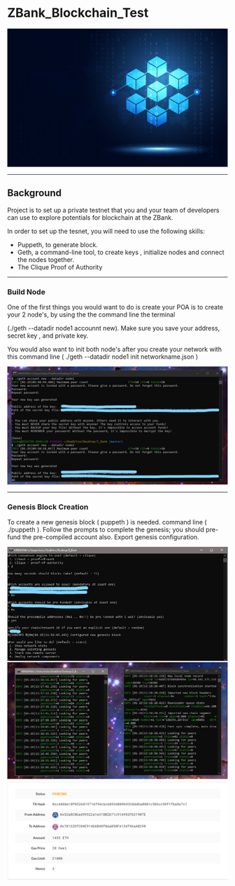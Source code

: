 # ZBank_Blockchain_Test

<img src="Screen_Shot/blockchain_pic.jpg"/>

---

## Background

Project is to set up a private testnet that you and your team of developers can use to explore potentials for blockchain at the ZBank.

In order to set up the tesnet, you will need to use the following skills:

* Puppeth, to generate block.
* Geth, a command-line tool, to create keys , initialize nodes and connect the nodes together. 
* The Clique Proof of Authority 
---

### Build Node

One of the first things you would want to do is create your POA is to create your 2 node's, by using the the command line the terminal 

(./geth --datadir node1 accounnt new).
Make sure you save your address, secret key , and private key. 

You would also want to init both node's after you create your network with this command line  ( ./geth --datadir node1 init networkname.json )

<img src="Screen_Shot/node_creation.jpg"/>

---

### Genesis Block Creation
 To create a new genesis block ( puppeth ) is needed. command line ( ./puppeth ).
 Follow the prompts to complete the genesis; you should pre-fund the pre-compiled account also. 
 Export genesis configuration.

<img src="Screen_Shot/configured_genesis.jpg"/>


<img src="Screen_Shot/nodes_activated.PNG"/>


<img src="Screen_Shot/Transaction.PNG"/>
